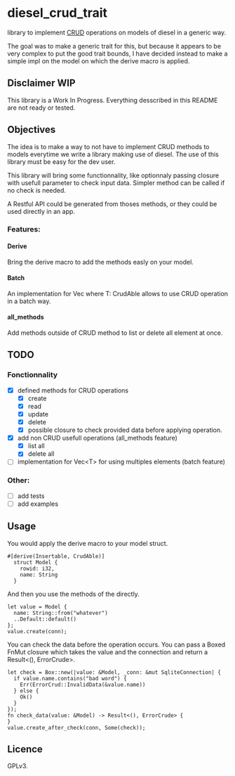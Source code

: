 # diesel_crud_trait

library to implement [CRUD](https://en.wikipedia.org/wiki/Create,_read,_update_and_delete) operations on models of diesel in a generic way.

The goal was to make a generic trait for this, but because it appears to be very complex to put the good trait bounds, I have decided instead to make a simple impl on the model on which the derive macro is applied.

## Disclaimer WIP

This library is a Work In Progress.
Everything desscribed in this README are not ready or tested. 

## Objectives

The idea is to make a way to not have to implement CRUD methods to models everytime we write a library making use of diesel.
The use of this library must be easy for the dev user.

This library will bring some functionnality, like optionnaly passing closure with usefull parameter to check input data.
Simpler method can be called if no check is needed.

A Restful API could be generated from thoses methods, or they could be used directly in an app.

### Features:

#### Derive

Bring the derive macro to add the methods easly on your model.

#### Batch

An implementation for Vec<T> where T: CrudAble allows to use CRUD operation in a batch way.

#### all_methods

Add methods outside of CRUD method to list or delete all element at once.

## TODO

### Fonctionnality

- [x] defined methods for CRUD operations
  - [x] create
  - [x] read
  - [x] update
  - [x] delete
  - [x] possible closure to check provided data before applying operation. 
- [x] add non CRUD usefull operations (all_methods feature)
  - [x] list all
  - [x] delete all
- [ ] implementation for Vec\<T\> for using multiples elements (batch feature)

### Other:

- [ ] add tests
- [ ] add examples

## Usage

You would apply the derive macro to your model struct.

```rust,ignore
#[derive(Insertable, CrudAble)]
  struct Model {
    rowid: i32,
    name: String
  }
```

And then you use the methods of the directly. 
```rust,ignore
let value = Model {
  name: String::from("whatever")
  ..Default::default()
};
value.create(conn);
```
You can check the data before the operation occurs.
You can pass a Boxed FnMut closure which takes the value and the connection and return a Result<(), ErrorCrude>.

```rust,ignore
let check = Box::new(|value: &Model, _conn: &mut SqliteConnection| {
  if value.name.contains("bad word") {
    Err(ErrorCrud::InvalidData(&value.name))
  } else {
    Ok()
  }
});
fn check_data(value: &Model) -> Result<(), ErrorCrude> {
}
value.create_after_check(conn, Some(check));
```

## Licence

GPLv3.
